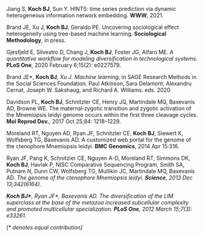 Jiang S, <b>Koch BJ</b>, Sun Y. HINTS: time series prediction via dynamic heterogeneous information network embedding. <b>WWW</b>, 2021.

Brand JE, Xu J, <b>Koch BJ</b>, Geraldo PE. Uncovering sociological effect heterogeneity using tree-based machine learning. <b>Sociological Methodology</b>, in press.

Gjesfjeld E, Silvestro D, Chang J, <b>Koch BJ</b>, Foster JG, Alfaro ME. <i>A quantitative workflow for modeling diversification in
technological systems.</i> <b>PLoS One</b>, 2020 February 6;15(2): e0227579.

Brand JE*, <b>Koch BJ</b>*, Xu J*. <i>Machine learning</i>, in SAGE Research Methods in the Social Sciences Foundation. Paul Atkinson, Sara Delamont, Alexandru Cernat, Joseph W. Sakshaug, and Richard A. Williams. eds. 2020.

Davidson PL, <b>Koch BJ</b>, Schnitzler CE, Henry JQ, Martindale MQ, Baxevanis AD, Browne WE. The maternal‐zygotic transition and zygotic activation of the Mnemiopsis leidyi genome occurs within the first three cleavage cycles. <b>Mol Reprod Dev.</b>, 2017 Oct 25;84: 1218–1229.

Moreland RT, Nguyen AD, Ryan JF, Schnitzler CE, <b>Koch BJ</b>, Siewert K, Wolfsberg TG, Baxevanis AD. A customized web portal for the genome of the ctenophore Mnemiopsis leidyi. <b>BMC Genomics</b>, 2014 Apr 15:316.

Ryan JF, Pang K, Schnitzler CE, Nguyen A-D, Moreland RT, Simmons DK, <b>Koch BJ</b>, Havlak P, NISC Comparative Sequencing Program, Smith SA, Putnam N, Dunn CW, Wolfsberg TG, Mullikin JC, Martindale MQ, Baxevanis AD. <i>The genome of the ctenophore Mnemiopsis leidyi. <b>Science</b>, 2013 Dec 13;342(6164).

<b>Koch BJ*</b>, Ryan JF*, Baxevanis AD. The diversification of the LIM superclass at the base of the metazoa increased subcellular complexity and promoted multicellular specialization. <b>PLoS One</b>, 2012 March 15;7(3): e33261.

[\* denotes equal contribution]
